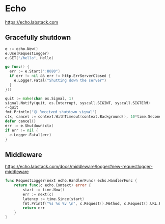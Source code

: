 # Echo

https://echo.labstack.com

## Gracefully shutdown

```go
e := echo.New()
e.Use(RequestLogger)
e.GET("/hello", Hello)

go func() {
  err := e.Start(":8080")
  if err != nil && err != http.ErrServerClosed {
    e.Logger.Fatal("Shutting down the server")
  }
}()

quit := make(chan os.Signal, 1)
signal.Notify(quit, os.Interrupt, syscall.SIGINT, syscall.SIGTERM)
<-quit
fmt.Println("🟡 Received shutdown signal")
ctx, cancel := context.WithTimeout(context.Background(), 10*time.Second)
defer cancel()
err := e.Shutdown(ctx)
if err != nil {
  e.Logger.Fatal(err)
}
```

## Middleware

https://echo.labstack.com/docs/middleware/logger#new-requestlogger-middleware

```go
func RequestLogger(next echo.HandlerFunc) echo.HandlerFunc {
    return func(c echo.Context) error {
        start := time.Now()
        err := next(c)
        latency := time.Since(start)
		fmt.Printf("%s %s %v \n", c.Request().Method, c.Request().URL.Path, latency)
        return err
    }
}
```
